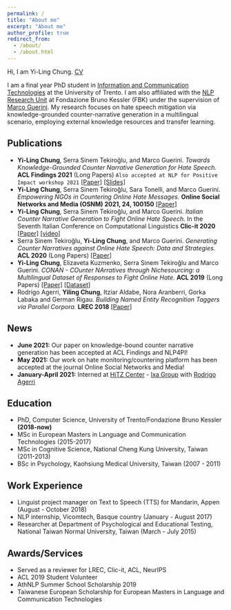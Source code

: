 ```yaml
---
permalink: /
title: "About me"
excerpt: "About me"
author_profile: true
redirect_from: 
  - /about/
  - /about.html
---
```


Hi, I am Yi-Ling Chung. [CV](https://github.com/yilingchung/yilingchung.github.io/blob/master/files/CV_YiLingChung.pdf)

I am a final year PhD student in [Information and Communication Technologies](https://ict.unitn.it/) at the University of Trento. I am also affiliated with the [NLP Research Unit](https://ict.fbk.eu/units/nlp/) at Fondazione Bruno Kessler (FBK) under the supervision of [Marco Guerini](http://www.marcoguerini.eu/). My research focuses on hate speech mitigation via knowledge-grounded counter-narrative generation in a multilingual scenario, employing external knowledge resources and transfer learning. 

Publications
------
* **Yi-Ling Chung**, Serra Sinem Tekiroğlu, and Marco Guerini. <em>Towards Knowledge-Grounded Counter Narrative Generation for Hate Speech.</em> **ACL Findings 2021** (Long Papers) ```Also accepted at NLP for Positive Impact workshop 2021``` [[Paper]](https://aclanthology.org/2021.findings-acl.79) [[Slides]](https://d3smihljt9218e.cloudfront.net/lecture/26170/slideshow/c9ca2869c15dbb11fedf98f4feb3fbeb.pdf)
* **Yi-Ling Chung**, Serra Sinem Tekiroğlu, Sara Tonelli, and Marco Guerini. <em>Empowering NGOs in Countering Online Hate Messages.</em> **Online Social Networks and Media (OSNM) 2021, 24, 100150** [[Paper]](https://www.sciencedirect.com/science/article/abs/pii/S246869642100032X)
* **Yi-Ling Chung**, Serra Sinem Tekiroğlu, and Marco Guerini. <em>Italian Counter Narrative Generation to Fight Online Hate Speech.</em> In the Seventh Italian Conference on Computational Linguistics **Clic-it 2020** [[Paper]](http://ceur-ws.org/Vol-2769/paper_35.pdf) [[video]](https://player.vimeo.com/video/515276877)
* Serra Sinem Tekiroğlu, **Yi-Ling Chung**, and Marco Guerini. <em>Generating Counter Narratives against Online Hate Speech: Data and Strategies.</em> **ACL 2020** (Long Papers) [[Paper]](https://www.aclweb.org/anthology/2020.acl-main.110.pdf)
* **Yi-Ling Chung**, Elizaveta Kuzmenko, Serra Sinem Tekiroğlu and Marco Guerini. <em>CONAN - COunter
NArratives through Nichesourcing: a Multilingual Dataset of Responses to Fight Online Hate.</em> **ACL 2019** (Long Papers) [[Paper]](https://www.aclweb.org/anthology/P19-1271.pdf) [[Dataset]](https://github.com/marcoguerini/CONAN)
* Rodrigo Agerri, **Yiling Chung**, Itziar Aldabe, Nora Aranberri, Gorka Labaka and German Rigau. <em>Building
Named Entity Recognition Taggers via Parallel Corpora.</em> **LREC 2018** [[Paper]](https://www.aclweb.org/anthology/L18-1557.pdf)

News
------
* **June 2021:** Our paper on knowledge-bound counter narrative generation has been accepted at ACL Findings and NLP4PI!
* **May 2021:** Our work on hate monitoring/countering platform has been accepted at the journal Online Social Networks and Media!
* **January-April 2021:** Interned at [HiTZ Center](http://www.hitz.eus/) - [Ixa Group](http://ixa.si.ehu.es/) with [Rodrigo Agerri](https://ragerri.github.io/)

Education
------
* PhD, Computer Science, University of Trento/Fondazione Bruno Kessler **(2018-now)**
* MSc in European Masters in Language and Communication Technologies (2015-2017) 
* MSc in Cognitive Science, National Cheng Kung University, Taiwan (2011-2013) 
* BSc in Psychology, Kaohsiung Medical University, Taiwan (2007 - 2011)

Work Experience
------
* Linguist project manager on Text to Speech (TTS) for Mandarin, Appen (August - October 2018)
* NLP internship, Vicomtech, Basque country (January - August 2017)
* Researcher at Department of Psychological and Educational Testing, National Taiwan Normal University, Taiwan (March - July 2015)

Awards/Services
------
* Served as a reviewer for LREC, Clic-it, ACL, NeurIPS
* ACL 2019 Student Volunteer
* AthNLP Summer School Scholarship 2019
* Taiwanese European Scholarship for European Masters in Language and Communication Technologies

